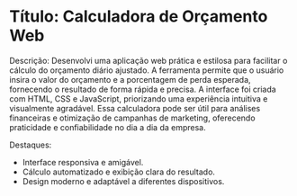 # Título: Calculadora de Orçamento Web

Descrição:
Desenvolvi uma aplicação web prática e estilosa para facilitar o cálculo do orçamento diário ajustado. A ferramenta permite que o usuário insira o valor do orçamento e a porcentagem de perda esperada, fornecendo o resultado de forma rápida e precisa. A interface foi criada com HTML, CSS e JavaScript, priorizando uma experiência intuitiva e visualmente agradável. Essa calculadora pode ser útil para análises financeiras e otimização de campanhas de marketing, oferecendo praticidade e confiabilidade no dia a dia da empresa.

Destaques:

 - Interface responsiva e amigável.
 - Cálculo automatizado e exibição clara do resultado.
 - Design moderno e adaptável a diferentes dispositivos.
